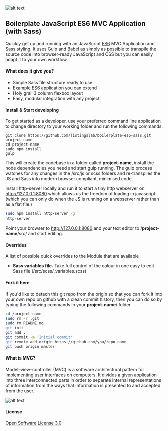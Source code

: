 ![alt text](https://raw.githubusercontent.com/listingslab/boilerplate-es6-sass/master/public/images/listingslab.png "Listingslab Logo")

## Boilerplate JavaScript ES6 MVC Application (with Sass)

Quickly get up and running with an JavaScript [ES6](https://es6.io) MVC Application and [Sass](http://sass-lang.com) styling. It uses [Gulp](http://gulpjs.com/) and [Babel](https://babeljs.io) as simply as possible to transpile the source code into browser-ready JavaScript and CSS but you can easily adapt it to your own workflow.

#### What does it give you?

- Simple Sass file structure ready to use
- Example ES6 application you can extend
- Holy grail 3 column flexbox layout
- Easy, modular integration with any project

#### Install & Start developing
To get started as a developer, use your preferred command line application to change directory to your working folder and run the following commands.

```
git clone https://github.com/listingslab/boilerplate-es6-sass.git project-name
cd project-name
sudo npm install
gulp
```
This will create the codebase in a folder called __project-name__, install the node dependencies you need and start gulp running. The gulp process watches for any changes in the /src/js or scss folders and re-transpiles the JS and Sass into modern browser compliant, minimised code. 

Install http-server locally and run it to start a tiny http webserver on http://127.0.0.1:8080 which allows us the freedom of loading in javascript (which you can only do when the JS is running on a webserver rather than as a flat file.)
 
```bash
sudo npm install http-server -g
http-server
```
Point your browser to http://127.0.0.1:8080 and your text editor to /__project-name__/src/ and start editing.

#### Overrides
A list of possible quick overrides to the Module that are available
- __Sass variables file.__ Take full control of the colour in one easy to edit Sass file (/src/scss/_variables.scss)



#### Fork it here

If you'd like to detach this git repo from the origin so that you can fork it into your own repo on github with a clean commit history, then you can do so by typing the following commands in your __project-name__/ folder

```bash
cd /project-name
sudo rm -r .git
sudo rm README.md
git init
git add .
git commit -m 'Initial commit'
git remote add origin https://github.com/you/repo-name
git push origin master
```

#### What is MVC?
Model–view–controller (MVC) is a software architectural pattern for implementing user interfaces on computers. It divides a given application into three interconnected parts in order to separate internal representations of information from the ways that information is presented to and accepted from the user.

![alt text](https://raw.githubusercontent.com/listingslab/boilerplate-es6-sass/master/public/images/mvc.png "What is MVC?")

#### License

[Open Software License 3.0](https://spdx.org/licenses/OSL-3.0.html)
